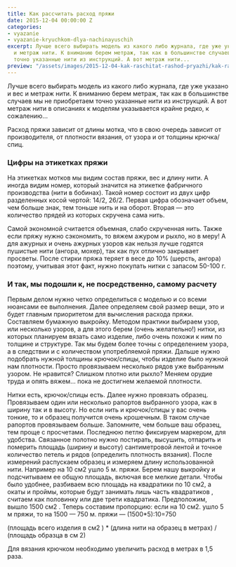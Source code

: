 ```yaml
---
title: Как рассчитать расход пряжи
date: 2015-12-04 00:00:00 Z
categories:
- vyazanie
- vyazanie-kryuchkom-dlya-nachinayuschih
excerpt: Лучше всего выбирать модель из какого либо журнала, где уже указано и вес
  и метраж нити. К вниманию берем метраж, так как в большинстве случаев мы не приобретаем
  точно указанные нити из инструкций. А вот метраж нити...
preview: "/assets/images/2015-12-04-kak-raschitat-rashod-pryazhi/kak-raschitat-rashod-pryazhi-preview.jpg"
---
```


Лучше всего выбирать модель из какого либо журнала, где уже указано и вес и метраж нити. К вниманию берем метраж, так как в большинстве случаев мы не приобретаем точно указанные нити из инструкций. А вот метраж нити в описаниях к моделям указывается крайне редко, к сожалению...

Расход пряжи зависит от длины мотка, что в свою очередь зависит от производителя, от плотности вязания, от узора и от толщины крючка/спиц.

### Цифры на этикетках пряжи

На этикетках мотков мы видим состав пряжи, вес и длину нити. А иногда видим номер, который значится на этикетке фабричного производства (нити в бобинах). Такой номер состоит из двух цифр разделенных косой чертой: 14/2, 26/2. Первая цифра обозначает объем, чем больше знак, тем тоньше нить и на оборот. Вторая — это количество прядей из которых скручена сама нить.

Самой экономной считается объемная, слабо скрученная нить. Также если пряжу нужно сэкономить, то вяжем ажуром и рыхло, но в меру! А для ажурных и очень ажурных узоров как нельзя лучше годятся пушистые нити (ангора, мохер), так как пух отлично закрывает просветы. После стирки пряжа теряет в весе до 10% (шерсть, ангора) поэтому, учитывая этот факт, нужно покупать нитки с запасом 50-100 г.

### И так, мы подошли к, не посредственно, самому расчету

Первым делом нужно четко определиться с моделью и со всеми нюансами ее выполнения. Далее определяем свой размер вещи, это и будет главным приоритетом для вычисления расхода пряжи. Составляем бумажную выкройку. Методом практики выбираем узор, или несколько узоров, а для этого берем (очень желательно!) нитки, из которых планируем вязать само изделие, либо очень похожи к ним по толщине и структуре. Так мы будем более точны с определением узора, а в следствии и с количеством употребляемой пряжи. Дальше нужно подобрать нужной толщины крючок/спицы, чтобы изделие было нужной нам плотности. Просто провязываем несколько рядов уже выбранным узором. Не нравится? Слишком плотно или рыхло? Меняем орудие труда и опять вяжем... пока не достигнем желаемой плотности.

Нитки есть, крючок/спицы есть. Далее нужно провязать образец. Провязываем один или несколько рапортов выбранного узора, как в ширину так и в высоту. Но если нить и крючок/спицы у вас очень тонкие, то и образец получится очень крошечным. В таком случае рапортов провязываем больше. Запомните, чем больше ваш образец, тем проще с просчетами. Последнюю петлю фиксируем маркером, для удобства. Связанное полотно нужно постирать, высушить, отпарить и померить площадь (ширину и высоту) сантиметровой лентой и точное количество петель и рядов (определить плотность вязания). После измерений распускаем образец и измеряем длину использованной нити. Например на 10 см2 ушло 5 м. пряжи. Берем нашу выкройку и подсчитываем ее общую площадь, включая все мелкие детали. Чтобы было удобнее, разбиваем всю площадь на квадратики по 10 см2, а окаты и проймы, которые будут занимать лишь часть квадратиков , считаем как половинку или две трети квадратика. Предположим, вышло 1500 см2 . Теперь составим пропорцию: если на 10 см2. ушло 5 м пряжи, то на 1500 — 750 м. пряжи — (1500*5):10=750

(площадь всего изделия в см2 ) * (длина нити на образец в метрах) / (площадь образца в см 2)

Для вязания крючком необходимо увеличить расход в метрах в 1,5 раза.
